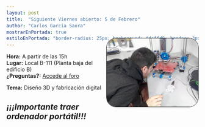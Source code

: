 ```yaml
---
layout: post
title:  "Siguiente Viernes abierto: 5 de Febrero"
author: "Carlos García Saura"
mostrarEnPortada: true
estiloEnPortada: "border-radius: 25px; background: #deffd8; border: 3px solid #9bc594; padding: 20px; width: 100%;"
---
```


<img style="float: right; position: relative; top: -40px; border: 1px solid; margin: 0; border-radius: 25px;" src="/historia/eventos/PuertasAbiertas/2016_ViernesAbierto22enero/2016-01-22 16.41.03.jpg" width="240px">

**Hora:** A partir de las 15h  
**Lugar:** Local B-111 (Planta baja del edificio B)  
**¿Preguntas?:** [Accede al foro](/contacto)

**Tema:** Diseño 3D y fabricación digital


_¡¡¡Importante traer ordenador portátil!!!_
--

